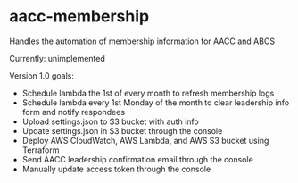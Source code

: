 # aacc-membership
Handles the automation of membership information for AACC and ABCS

Currently: unimplemented

Version 1.0 goals:
- Schedule lambda the 1st of every month to refresh membership logs
- Schedule lambda every 1st Monday of the month to clear leadership info form and notify respondees
- Upload settings.json to S3 bucket with auth info
- Update settings.json in S3 bucket through the console
- Deploy AWS CloudWatch, AWS Lambda, and AWS S3 bucket using Terraform
- Send AACC leadership confirmation email through the console
- Manually update access token through the console